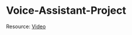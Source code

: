 # Voice-Assistant-Project

Resource: [Video]([https://youtu.be/xXoRzoFH5r8?si=uCX2Py4ByN6OkWcl](https://www.geeksforgeeks.org/voice-assistant-using-python/))
